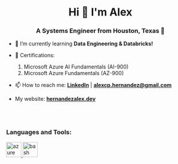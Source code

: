 <h1 align="center">Hi 👋 I'm Alex</h1>
<h3 align="center">A Systems Engineer from Houston, Texas 🤠</h3>

- 🌱 I’m currently learning **Data Engineering & Databricks!**

- 📃 Certifications: 
    1. Microsoft Azure AI Fundamentals (AI-900)
    2. Microsoft Azure Fundamentals (AZ-900)

- 📫 How to reach me: <a href="https://www.linkedin.com/in/itsAlexH/">**LinkedIn**</a> | **alexcp.hernandez@gmail.com**
- My website: <a href="https://hernandezalex.dev">**hernandezalex.dev**</a>

<br>
<br>

<h3 align="left">Languages and Tools:</h3>
<p align="left"> <a href="https://azure.microsoft.com/en-in/" target="_blank" rel="noreferrer"> <img src="https://www.vectorlogo.zone/logos/microsoft_azure/microsoft_azure-icon.svg" alt="azure" width="40" height="40"/> </a>
<a href="https://www.gnu.org/software/bash/" target="_blank" rel="noreferrer"> <img src="https://www.vectorlogo.zone/logos/gnu_bash/gnu_bash-icon.svg" alt="bash" width="40" height="40"/> </a> </p>
